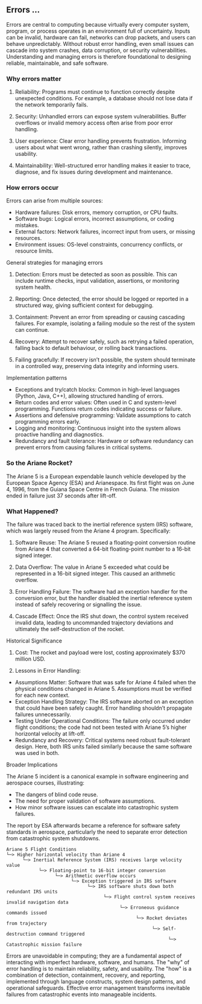 
## Errors ...

Errors are central to computing because virtually every computer system, program, or process operates
in an environment full of uncertainty. Inputs can be invalid, hardware can fail, networks can drop packets,
and users can behave unpredictably. Without robust error handling, even small issues can cascade into
system crashes, data corruption, or security vulnerabilities. Understanding and managing errors is
therefore foundational to designing reliable, maintainable, and safe software.


### Why errors matter

1. Reliability: Programs must continue to function correctly despite unexpected conditions. For example,
   a database should not lose data if the network temporarily fails.

2. Security: Unhandled errors can expose system vulnerabilities. Buffer overflows or invalid memory
   access often arise from poor error handling.

3. User experience: Clear error handling prevents frustration. Informing users about what went wrong,
   rather than crashing silently, improves usability.

4. Maintainability: Well-structured error handling makes it easier to trace, diagnose, and fix issues
   during development and maintenance.


### How errors occur

Errors can arise from multiple sources:
- Hardware failures: Disk errors, memory corruption, or CPU faults.
- Software bugs: Logical errors, incorrect assumptions, or coding mistakes.
- External factors: Network failures, incorrect input from users, or missing resources.
- Environment issues: OS-level constraints, concurrency conflicts, or resource limits.

General strategies for managing errors

1. Detection: Errors must be detected as soon as possible. This can include runtime checks, input
   validation, assertions, or monitoring system health.

2. Reporting: Once detected, the error should be logged or reported in a structured way, giving
   sufficient context for debugging.

3. Containment: Prevent an error from spreading or causing cascading failures. For example,
   isolating a failing module so the rest of the system can continue.

4. Recovery: Attempt to recover safely, such as retrying a failed operation, falling back to
   default behaviour, or rolling back transactions.

5. Failing gracefully: If recovery isn’t possible, the system should terminate in a controlled
   way, preserving data integrity and informing users.

Implementation patterns
- Exceptions and try/catch blocks: Common in high-level languages (Python, Java, C++), allowing structured handling of errors.
- Return codes and error values: Often used in C and system-level programming. Functions return codes indicating success or failure.
- Assertions and defensive programming: Validate assumptions to catch programming errors early.
- Logging and monitoring: Continuous insight into the system allows proactive handling and diagnostics.
- Redundancy and fault tolerance: Hardware or software redundancy can prevent errors from causing failures in critical systems.



### So the Ariane Rocket?

The Ariane 5 is a European expendable launch vehicle developed by the European Space Agency (ESA)
and Arianespace. Its first flight was on June 4, 1996, from the Guiana Space Centre in French Guiana.
The mission ended in failure just 37 seconds after lift-off.


### What Happened?

The failure was traced back to the inertial reference system (IRS) software, which was largely
reused from the Ariane 4 program. Specifically:

1. Software Reuse: The Ariane 5 reused a floating-point conversion routine from Ariane 4 that
   converted a 64-bit floating-point number to a 16-bit signed integer.

2. Data Overflow: The value in Ariane 5 exceeded what could be represented in a 16-bit signed
   integer. This caused an arithmetic overflow.

3. Error Handling Failure: The software had an exception handler for the conversion error, but
  the handler disabled the inertial reference system instead of safely recovering or signalling the issue.

4. Cascade Effect: Once the IRS shut down, the control system received invalid data, leading to
   uncommanded trajectory deviations and ultimately the self-destruction of the rocket.

Historical Significance

1. Cost: The rocket and payload were lost, costing approximately $370 million USD.

2. Lessons in Error Handling:
- Assumptions Matter: Software that was safe for Ariane 4 failed when the physical conditions
  changed in Ariane 5. Assumptions must be verified for each new context.
- Exception Handling Strategy: The IRS software aborted on an exception that could have been
  safely caught. Error handling shouldn’t propagate failures unnecessarily.
- Testing Under Operational Conditions: The failure only occurred under flight conditions; the
  code had not been tested with Ariane 5’s higher horizontal velocity at lift-off.
- Redundancy and Recovery: Critical systems need robust fault-tolerant design. Here, both IRS
  units failed similarly because the same software was used in both.


Broader Implications

The Ariane 5 incident is a canonical example in software engineering and aerospace courses, illustrating:
- The dangers of blind code reuse.
- The need for proper validation of software assumptions.
- How minor software issues can escalate into catastrophic system failures.

The report by ESA afterwards became a reference for software safety standards in aerospace,
particularly the need to separate error detection from catastrophic system shutdowns.

```
Ariane 5 Flight Conditions
└─> Higher horizontal velocity than Ariane 4
      └─> Inertial Reference System (IRS) receives large velocity value
            └─> Floating-point to 16-bit integer conversion
                  └─> Arithmetic overflow occurs
                        └─> Exception triggered in IRS software
                              └─> IRS software shuts down both redundant IRS units
                                    └─> Flight control system receives invalid navigation data
                                          └─> Erroneous guidance commands issued
                                                └─> Rocket deviates from trajectory
                                                      └─> Self-destruction command triggered
                                                            └─> Catastrophic mission failure
```


Errors are unavoidable in computing; they are a fundamental aspect of interacting with imperfect hardware,
software, and humans. The "why" of error handling is to maintain reliability, safety, and usability. The "how"
is a combination of detection, containment, recovery, and reporting, implemented through language constructs,
system design patterns, and operational safeguards. Effective error management transforms inevitable failures
from catastrophic events into manageable incidents.

